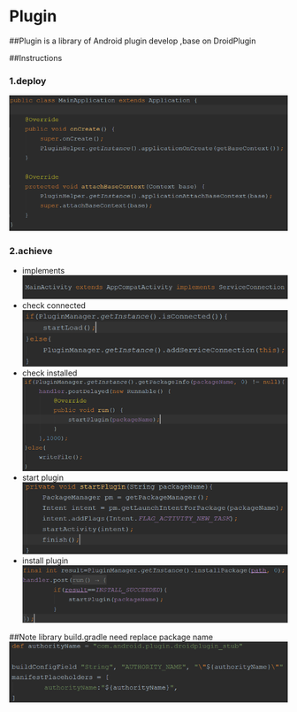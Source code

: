 # Plugin

##Plugin is a library of Android plugin develop ,base on DroidPlugin

##Instructions

###  1.deploy
  ![image](https://github.com/FreetoflyBai/Plugin/blob/master/screenshots/1.png)
###  2.achieve
  * implements<br>
  ![image](https://github.com/FreetoflyBai/Plugin/blob/master/screenshots/2.png)
  * check connected<br>
  ![image](https://github.com/FreetoflyBai/Plugin/blob/master/screenshots/3.png)
  * check installed<br>
  ![image](https://github.com/FreetoflyBai/Plugin/blob/master/screenshots/4.png)
  * start plugin<br>
  ![image](https://github.com/FreetoflyBai/Plugin/blob/master/screenshots/5.png)
  * install plugin<br>
  ![image](https://github.com/FreetoflyBai/Plugin/blob/master/screenshots/6.png)

##Note
   library build.gradle need replace package name<br>
   ![image](https://github.com/FreetoflyBai/Plugin/blob/master/screenshots/7.png)

